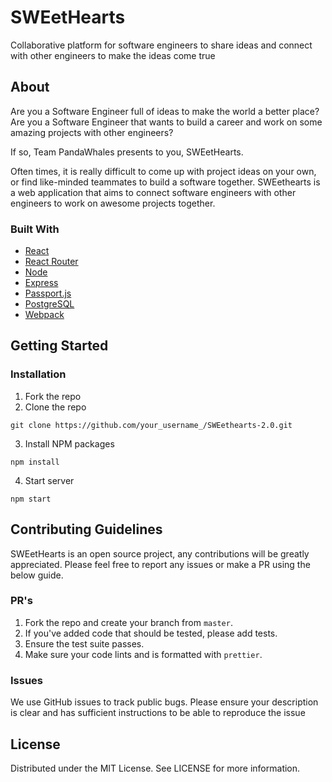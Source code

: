 # SWEetHearts
Collaborative platform for software engineers to share ideas and connect with other engineers to make the ideas come true

## About

Are you a Software Engineer full of ideas to make the world a better place? Are you a Software Engineer that wants to build a career and work on some amazing projects with other engineers?

If so, Team PandaWhales presents to you, SWEetHearts.

Often times, it is really difficult to come up with project ideas on your own, or find like-minded teammates to build a software together. SWEethearts is a web application that aims to connect software engineers with other engineers to work on awesome projects together.

### Built With
- [React](https://reactjs.org/)
- [React Router](https://reactrouter.com/)
- [Node](https://nodejs.org/en/)
- [Express](https://expressjs.com/)
- [Passport.js](http://www.passportjs.org/)
- [PostgreSQL](https://www.postgresql.org/)
- [Webpack](https://webpack.js.org/)

## Getting Started

### Installation
1. Fork the repo
2. Clone the repo

```git clone https://github.com/your_username_/SWEethearts-2.0.git```

3. Install NPM packages

```npm install```

4. Start server

```npm start```

## Contributing Guidelines
SWEetHearts is an open source project, any contributions will be greatly appreciated. Please feel free to report any issues or make a PR using the below guide.

### PR's
1. Fork the repo and create your branch from ```master```.
2. If you've added code that should be tested, please add tests.
3. Ensure the test suite passes.
4. Make sure your code lints and is formatted with ```prettier```.

### Issues
We use GitHub issues to track public bugs. Please ensure your description is clear and has sufficient instructions to be able to reproduce the issue

## License
Distributed under the MIT License. See LICENSE for more information.
